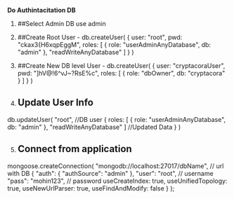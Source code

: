 **Do Authintacitation DB**
1. ##Select Admin DB 
use admin

2. ##Create Root User - 
db.createUser(
  {
    user: "root",
    pwd: "ckax3{H6xqpEggM",
    roles: [ { role: "userAdminAnyDatabase", db: "admin" }, "readWriteAnyDatabase" ]
  }
)

3. ##Create New DB level User -
 db.createUser(
   {
     user: "cryptacoraUser",
     pwd: "]hV@!6^vJ~?RsE%c",
     roles: [ { role: "dbOwner", db: "cryptacora" } ]
   }
 )
 
 
4. ## Update User Info
db.updateUser(
    "root", //DB user 
  {
    roles: [ { role: "userAdminAnyDatabase", db: "admin" }, "readWriteAnyDatabase" ] //Updated Data
  }
)


5. ## Connect from application 
mongoose.createConnection(
  "mongodb://localhost:27017/dbName", // url with DB
  {
    "auth": {
      "authSource": "admin"
    },
    "user": "root", // username 
    "pass": "mohin123", // password
    useCreateIndex: true, 
    useUnifiedTopology: true, 
    useNewUrlParser: true,
    useFindAndModify: false 
  }
); 
